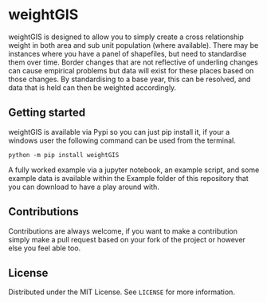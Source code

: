 # weightGIS

weightGIS is designed to allow you to simply create a cross relationship weight in both area and sub unit population
(where available). There may be instances where you have a panel of shapefiles, but need to standardise them over time.
Border changes that are not reflective of underling changes can cause empirical problems but data will exist for these
places based on those changes. By standardising to a base year, this can be resolved, and data that is held can then 
be weighted accordingly. 


## Getting started
weightGIS is available via Pypi so you can just pip install it, if your a windows user the following command can
be used from the terminal. 

```shell script
python -m pip install weightGIS
```

A fully worked example via a jupyter notebook, an example script, and some example data is available within the Example
folder of this repository that you can download to have a play around with.

## Contributions
Contributions are always welcome, if you want to make a contribution simply make a pull request based on your fork of
the project or however else you feel able too. 

## License
Distributed under the MIT License. See `LICENSE` for more information.

